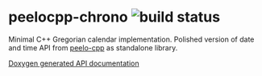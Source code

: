 # peelocpp-chrono ![build status][0]

Minimal C++ Gregorian calendar implementation. Polished version of date and
time API from [peelo-cpp][1] as standalone library.

[Doxygen generated API documentation][2]

[0]: https://api.travis-ci.org/peelonet/peelocpp-chrono.svg?branch=master
[1]: https://github.com/peelonet/peelo-cpp
[2]: https://peelonet.github.io/peelocpp-chrono/
